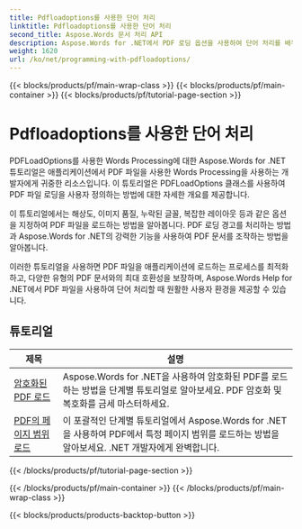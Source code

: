 ```yaml
---
title: Pdfloadoptions를 사용한 단어 처리
linktitle: Pdfloadoptions를 사용한 단어 처리
second_title: Aspose.Words 문서 처리 API
description: Aspose.Words for .NET에서 PDF 로딩 옵션을 사용하여 단어 처리를 배우세요. 단계별 튜토리얼과 샘플 코드로 PDF 형식의 Word 문서를 로드하고 조작하는 방법을 배우세요.
weight: 1620
url: /ko/net/programming-with-pdfloadoptions/
---
```


{{< blocks/products/pf/main-wrap-class >}}
{{< blocks/products/pf/main-container >}}
{{< blocks/products/pf/tutorial-page-section >}}

# Pdfloadoptions를 사용한 단어 처리

PDFLoadOptions를 사용한 Words Processing에 대한 Aspose.Words for .NET 튜토리얼은 애플리케이션에서 PDF 파일을 사용한 Words Processing을 사용하는 개발자에게 귀중한 리소스입니다. 이 튜토리얼은 PDFLoadOptions 클래스를 사용하여 PDF 파일 로딩을 사용자 정의하는 방법에 대한 자세한 개요를 제공합니다.

이 튜토리얼에서는 해상도, 이미지 품질, 누락된 글꼴, 복잡한 레이아웃 등과 같은 옵션을 지정하여 PDF 파일을 로드하는 방법을 알아봅니다. PDF 로딩 경고를 처리하는 방법과 Aspose.Words for .NET의 강력한 기능을 사용하여 PDF 문서를 조작하는 방법을 알아봅니다.

이러한 튜토리얼을 사용하면 PDF 파일을 애플리케이션에 로드하는 프로세스를 최적화하고, 다양한 유형의 PDF 문서와의 최대 호환성을 보장하며, Aspose.Words Help for .NET에서 PDF 파일을 사용하여 단어 처리할 때 원활한 사용자 환경을 제공할 수 있습니다.

 ## 튜토리얼
| 제목 | 설명 |
| --- | --- |
| [암호화된 PDF 로드](./load-encrypted-pdf/) | Aspose.Words for .NET을 사용하여 암호화된 PDF를 로드하는 방법을 단계별 튜토리얼로 알아보세요. PDF 암호화 및 복호화를 금세 마스터하세요. |
| [PDF의 페이지 범위 로드](./load-page-range-of-pdf/) | 이 포괄적인 단계별 튜토리얼에서 Aspose.Words for .NET을 사용하여 PDF에서 특정 페이지 범위를 로드하는 방법을 알아보세요. .NET 개발자에게 완벽합니다. |
{{< /blocks/products/pf/tutorial-page-section >}}

{{< /blocks/products/pf/main-container >}}
{{< /blocks/products/pf/main-wrap-class >}}

{{< blocks/products/products-backtop-button >}}
